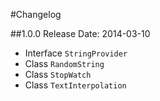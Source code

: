 #Changelog

##1.0.0
Release Date: 2014-03-10

- Interface `StringProvider`
- Class `RandomString`- Class `StopWatch`- Class `TextInterpolation`
